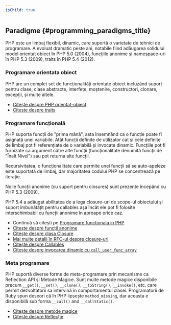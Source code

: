 ```yaml
---
isChild: true
---
```


## Paradigme {#programming_paradigms_title}

PHP este un limbaj flexibil, dinamic, care suportă o varietate de tehnici de programare. A evoluat dramatic peste ani,
notabile fiind adăugarea solidului model orientat obiect în PHP 5.0 (2004), funcțiile anonime și namespace-uri în PHP 5.3
(2009), traits în PHP 5.4 (2012).

### Programare orientata obiect

PHP are un complet set de funcționalități orientate obiect incluzând suport pentru clase, clase abstracte, interfețe,
moștenire, constructori, clonare, excepții, și multe altele.

* [Citește despre PHP orientat-obiect][oop]
* [Citește despre traits][traits]

### Programare funcțională

PHP suporta funcții de "prima mână", asta însemnând ca o funcție poate fi asignată unei variabile. Atât funcții
definite de utilizator cat și cele definite de limbaj pot fi referențiate de o variabilă și invocate dinamic. Funcțiile
pot fi furnizate ca argument către alte funcții (funcționalitate denumită funcții de "Înalt Nivel") sau pot returna alte funcții.

Recursivitatea, o funcționalitate care permite unei funcții să se auto-apeleze este suportată de limbaj, dar majoritatea
codului PHP se concentrează pe iterație.

Noile funcții anonime (cu suport pentru closures) sunt prezente începând cu PHP 5.3 (2009).

PHP 5.4 a adăugat abilitatea de a lega closure-uri de scope-ul obiectului și suport îmbunătățit pentru callables
așa încât ele pot fi folosite interschimbabil cu funcții anonime în aproape orice caz.

* Continuă să citești pe [Programare functionala in PHP](/pages/Functional-Programming.html)
* [Citește despre funcții anonime][anonymous-functions]
* [Citește despre clasa Closure][closure-class]
* [Mai multe detalii în RFC-ul despre closure-uri][closures-rfc]
* [Citește despre Callables][callables]
* [Citește despre invocarea dinamic cu `call_user_func_array`][call-user-func-array]

### Meta programare

PHP suportă diverse forme de meta-programare prin mecanisme ca Reflection API și Metode Magice. Sunt multe metode
magice disponibile precum `__get()`, `__set()`, `__clone()`, `__toString()`, `__invoke()`, etc. care permit
dezvoltatorii sa intervină în comportamentul clasei. Programatorii de Ruby spun deseori că în PHP lipsește `method_missing`,
dar aceasta e disponibilă sub forma `__call()` and `__callStatic()`.

* [Citește despre metode magice][magic-methods]
* [Citește despre Reflecție][reflection]

[namespaces]: http://php.net/manual/ro/language.namespaces.php
[overloading]: http://php.net/manual/ro/language.oop5.overloading.php
[oop]: http://www.php.net/manual/ro/language.oop5.php
[anonymous-functions]: http://www.php.net/manual/ro/functions.anonymous.php
[closure-class]: http://php.net/manual/ro/class.closure.php
[callables]: http://php.net/manual/ro/language.types.callable.php
[magic-methods]: http://php.net/manual/ro/language.oop5.magic.php
[reflection]: http://www.php.net/manual/ro/intro.reflection.php
[traits]: http://www.php.net/traits
[call-user-func-array]: http://php.net/manual/ro/function.call-user-func-array.php
[closures-rfc]: https://wiki.php.net/rfc/closures